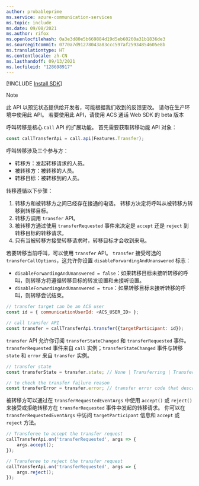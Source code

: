 ```yaml
---
author: probableprime
ms.service: azure-communication-services
ms.topic: include
ms.date: 09/08/2021
ms.author: rifox
ms.openlocfilehash: 0a3e3d80e5b669884d19d5eb60260a31b1836de3
ms.sourcegitcommit: 0770a7d91278043a83ccc597af25934854605e8b
ms.translationtype: HT
ms.contentlocale: zh-CN
ms.lasthandoff: 09/13/2021
ms.locfileid: "128698917"
---
```

[!INCLUDE [Install SDK](../install-sdk/install-sdk-web.md)]

> [!NOTE]
> 此 API 以预览状态提供给开发者，可能根据我们收到的反馈更改。 请勿在生产环境中使用此 API。 若要使用此 API，请使用 ACS 通话 Web SDK 的 beta 版本

呼叫转移是核心 `Call` API 的扩展功能。 首先需要获取转移功能 API 对象：

```js
const callTransferApi = call.api(Features.Transfer);
```

呼叫转移涉及三个参与方：

- 转移方：发起转移请求的人员。
- 被转移方：被转移的人员。
- 转移目标：被转移到的人员。

转移遵循以下步骤：

1. 转移方和被转移方之间已经存在接通的电话。  转移方决定将呼叫从被转移方转移到转移目标。
1. 转移方调用 `transfer` API。
1. 被转移方通过使用 `transferRequested` 事件来决定是 `accept` 还是 `reject` 到转移目标的转移请求。
1. 只有当被转移方接受转移请求时，转移目标才会收到来电。

若要转移当前呼叫，可以使用 `transfer` API。 `transfer` 接受可选的 `transferCallOptions`，这允许你设置 `disableForwardingAndUnanswered` 标志：

- `disableForwardingAndUnanswered = false`：如果转移目标未接听转移的呼叫，则转移方将遵循转移目标的转发设置和未接听设置。 
- `disableForwardingAndUnanswered = true`：如果转移目标未接听转移的呼叫，则转移尝试结束。

```js
// transfer target can be an ACS user
const id = { communicationUserId: <ACS_USER_ID> };
```

```js
// call transfer API
const transfer = callTransferApi.transfer({targetParticipant: id});
```

`transfer` API 允许你订阅 `transferStateChanged` 和 `transferRequested` 事件。 `transferRequested` 事件来自 `call` 实例；`transferStateChanged` 事件与转移 `state` 和 `error` 来自 `transfer` 实例。

```js
// transfer state
const transferState = transfer.state; // None | Transferring | Transferred | Failed

// to check the transfer failure reason
const transferError = transfer.error; // transfer error code that describes the failure if a transfer request failed
```

被转移方可以通过在 `transferRequestedEventArgs` 中使用 `accept()` 或 `reject()` 来接受或拒绝转移方在 `transferRequested` 事件中发起的转移请求。  你可以在 `transferRequestedEventArgs` 中访问 `targetParticipant` 信息和 `accept` 或 `reject` 方法。

```js
// Transferee to accept the transfer request
callTransferApi.on('transferRequested', args => {
    args.accept();
});

// Transferee to reject the transfer request
callTransferApi.on('transferRequested', args => {
    args.reject();
});
```
